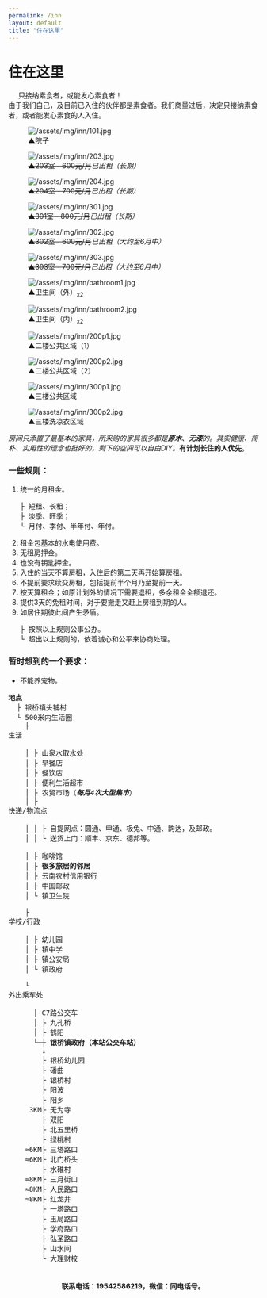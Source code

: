 ```yaml
---
permalink: /inn
layout: default
title: "住在这里"
---
```


# 住在这里

<div class="balloon">
  <div class="balloon-header">
    <img class="balloon-icon" src="/assets/img/ico/bulb_16.png" width="16" height="16">
    <span class="balloon-title">只接纳素食者，或能发心素食者！</span>
  </div>
  <div>由于我们自己，及目前已入住的伙伴都是素食者。我们商量过后，决定只接纳<span>素食者</span>，或者能发心素食的人入住。</div>
</div>

<div class="inn-pictures">
  <figure class="figure">
    <img src="/assets/img/inn/101.jpg" alt="/assets/img/inn/101.jpg">
    <figcaption><span class="arrow">▲</span>院子</figcaption>
  </figure>
  <figure class="figure sold">
    <img src="/assets/img/inn/203.jpg" alt="/assets/img/inn/203.jpg">
    <figcaption><del><span class="arrow">▲</span>203室 - 600元/月</del><em>已出租（长期）</em></figcaption>
  </figure>
  <figure class="figure sold">
    <img src="/assets/img/inn/204.jpg" alt="/assets/img/inn/204.jpg">
    <figcaption><del><span class="arrow">▲</span>204室 - 700元/月</del><em>已出租（长期）</em></figcaption>
  </figure>
  <figure class="figure sold">
    <img src="/assets/img/inn/301.jpg" alt="/assets/img/inn/301.jpg">
    <figcaption><del><span class="arrow">▲</span>301室 - 800元/月</del><em>已出租（长期）</em></figcaption>
  </figure>
  <figure class="figure sold">
    <img src="/assets/img/inn/302.jpg" alt="/assets/img/inn/302.jpg">
    <figcaption><del><span class="arrow">▲</span>302室 - 600元/月</del><em>已出租（大约至6月中）</em></figcaption>
  </figure>
  <figure class="figure sold">
    <img src="/assets/img/inn/303.jpg" alt="/assets/img/inn/303.jpg">
    <figcaption><del><span class="arrow">▲</span>303室 - 700元/月</del><em>已出租（大约至6月中）</em></figcaption>
  </figure>
  <figure class="figure">
    <img src="/assets/img/inn/bathroom1.jpg" alt="/assets/img/inn/bathroom1.jpg">
    <figcaption><span class="arrow">▲</span>卫生间（外）<sub>x2</sub></figcaption>
  </figure>
  <figure class="figure">
    <img src="/assets/img/inn/bathroom2.jpg" alt="/assets/img/inn/bathroom2.jpg">
    <figcaption><span class="arrow">▲</span>卫生间（内）<sub>x2</sub></figcaption>
  </figure>
  <figure class="figure">
    <img src="/assets/img/inn/200p1.jpg" alt="/assets/img/inn/200p1.jpg">
    <figcaption><span class="arrow">▲</span>二楼公共区域（1）</figcaption>
  </figure>
  <figure class="figure">
    <img src="/assets/img/inn/200p2.jpg" alt="/assets/img/inn/200p2.jpg">
    <figcaption><span class="arrow">▲</span>二楼公共区域（2）</figcaption>
  </figure>
  <figure class="figure">
    <img src="/assets/img/inn/300p1.jpg" alt="/assets/img/inn/300p1.jpg">
    <figcaption><span class="arrow">▲</span>三楼公共区域</figcaption>
  </figure>
  <figure class="figure">
    <img src="/assets/img/inn/300p2.jpg" alt="/assets/img/inn/300p2.jpg">
    <figcaption><span class="arrow">▲</span>三楼洗凉衣区域</figcaption>
  </figure>
</div>

<p><em>房间只添置了最基本的家具，所采购的家具很多都是<b>原木</b>、<b>无漆</b>的。其实健康、简朴、实用性的理念也挺好的，剩下的空间可以自由DIY。</em><b><strong>有计划</strong>长住的人优先</b>。</p>

### 一些规则：

<ol>
<li><span class="bottomborder2px-red">统一的月租金</span>。<pre>
├ 短租、长租；        
├ 淡季、旺季；
└ 月付、季付、半年付、年付。</pre></li>
<li><span class="bottomborder2px-red">租金包基本的水电使用费</span>。</li>
<li><span class="bottomborder2px-red">无租房押金</span>。</li>
<li><span class="bottomborder2px-red">也没有钥匙押金</span>。</li>
<li><span class="bottomborder2px-red">入住的当天不算房租</span>，入住后的第二天再开始算房租。</li>
<li><span class="bottomborder2px-red">不提前要求续交房租</span>，包括提前半个月乃至提前一天。</li>
<li><span class="bottomborder2px-red">按天算租金</span>；如原计划外的情况下需要退租，多余租金全额退还。</li>
<li><span class="bottomborder2px-red">提供3天的免租时间</span>，对于要搬走又赶上房租到期的人。</li>
<li>如居住期彼此间产生矛盾。<pre>
├ 按照以上规则公事公办。
└ 超出以上规则的，依着诚心和公平来协商处理。</pre></li>
</ol>

### 暂时想到的一个要求：

* 不能养宠物。

<pre>
<b>地点</b>
  ├ 银桥镇头铺村
  └ 500米内生活圈
    ├ <div class="collapse"><span class="collapse-toggler" data-toggle="collapse">生活</span><div class="collapse-body">
    │ ├ 山泉水取水处
    │ ├ 早餐店
    │ ├ 餐饮店
    │ ├ 便利生活超市
    │ ├ 农贸市场（<em><strong>每月4次大型集市</strong></em>）
    │ ├ <div class="collapse"><span class="collapse-toggler" data-toggle="collapse">快递/物流点</span><div class="collapse-body">
    │ │ ├ 自提网点：圆通、申通、极兔、中通、韵达，及邮政。
    │ │ └ 送货上门：顺丰、京东、德邦等。</div></div>
    │ ├ 咖啡馆
    │ ├ <b>很多旅居的邻居</b>
    │ ├ 云南农村信用银行
    │ ├ 中国邮政
    │ └ 镇卫生院</div></div>
    ├ <div class="collapse"><span class="collapse-toggler" data-toggle="collapse">学校/行政</span><div class="collapse-body">
    │ ├ 幼儿园
    │ ├ 镇中学
    │ ├ 镇公安局
    │ └ 镇政府</div></div>
    └ <div class="collapse"><span class="collapse-toggler" data-toggle="collapse">外出乘车处</span><div class="collapse-body">
      │ C7路公交车
      │ ├ 九孔桥
      │ ├ 鹤阳
      └─┼ <b>银桥镇政府（本站公交车站）</b>
        ↓
        ├ 银桥幼儿园
        ├ 磻曲
        ├ 银桥村
        ├ 阳波
        ├ 阳乡
     3KM├ 无为寺
        ├ 双阳
        ├ 北五里桥
        ├ 绿桃村
    ≈6KM├ 三塔路口
    ≈6KM├ 北门桥头
        ├ 水碓村
    ≈8KM├ 三月街口
    ≈8KM├ 人民路口
    ≈8KM├ 红龙井
        ├ 一塔路口
        ├ 玉局路口
        ├ 学府路口
        ├ 弘圣路口
        ├ 山水间
        └ 大理财校</div></div>
</pre>

<script>    
  window.addEventListener('load', function() {
    document.querySelectorAll('.collapse')
      .forEach(function(collapse) {
        var toggler = collapse.querySelector('.collapse-toggler');
        var body = collapse.querySelector('.collapse-body');
        
        toggler.onclick = function() {
          toggler.classList.toggle('active');
          body.classList.toggle('active');
        };
      });
  }, false);
</script>
  
<div style="margin: 20px 0; font-weight: bold; text-align: center;">联系电话：19542586219，微信：同电话号。</div>